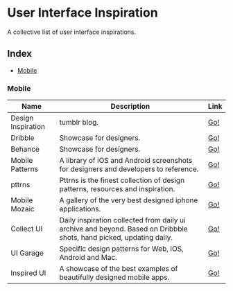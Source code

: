 # User Interface Inspiration

A collective list of user interface inspirations.

## Index

* [Mobile](#mobile)

### Mobile
Name | Description | Link |
|---|---|---|
| Design Inspiration | tumblr blog. | [Go!](https://inspirationmobile.tumblr.com/tagged/iPhone) |
| Dribble | Showcase for designers. | [Go!](https://dribbble.com/) |
| Behance | Showcase for designers. | [Go!](https://www.behance.net/) |
| Mobile Patterns | A library of iOS and Android screenshots for designers and developers to reference. | [Go!](http://www.mobile-patterns.com/) |
| pttrns | Pttrns is the finest collection of design patterns, resources and inspiration. | [Go!](https://pttrns.com/) |
| Mobile Mozaic | A gallery of the very best designed iphone applications. | [Go!](http://www.mobilemozaic.com/) |
| Collect UI | Daily inspiration collected from daily ui archive and beyond. Based on Dribbble shots, hand picked, updating daily. | [Go!](http://collectui.com/) |
| UI Garage | Specific design patterns for Web, iOS, Android and Mac. | [Go!](http://uigarage.net/) |
| Inspired UI | A showcase of the best examples of beautifully designed mobile apps. | [Go!](http://inspired-ui.com/) |
